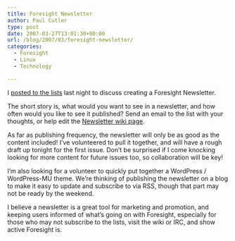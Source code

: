 ```yaml
---
title: Foresight Newsletter
author: Paul Cutler
type: post
date: 2007-03-27T13:01:30+00:00
url: /blog/2007/03/foresight-newsletter/
categories:
  - Foresight
  - Linux
  - Technology

---
```

I [posted to the lists][1] last night to discuss creating a Foresight Newsletter.

The short story is, what would you want to see in a newsletter, and how often would you like to see it published? Send an email to the list with your thoughts, or help edit the [Newsletter wiki page][2].

As far as publishing frequency, the newsletter will only be as good as the content included! I&#8217;ve volunteered to pull it together, and will have a rough draft up tonight for the first issue. Don&#8217;t be surprised if I come knocking looking for more content for future issues too, so collaboration will be key!

I&#8217;m also looking for a volunteer to quickly put together a WordPress / WordPress-MU theme. We&#8217;re thinking of publishing the newsletter on a blog to make it easy to update and subscribe to via RSS, though that part may not be ready by the weekend.

I believe a newsletter is a great tool for marketing and promotion, and keeping users informed of what&#8217;s going on with Foresight, especially for those who may not subscribe to the lists, visit the wiki or IRC, and show active Foresight is.

 [1]: http://lists.rpath.org/pipermail/foresight-distro/2007-March/000082.html
 [2]: http://wiki.foresightlinux.com/confluence/display/marketing/Foresight+Linux+Newsletter+Overview